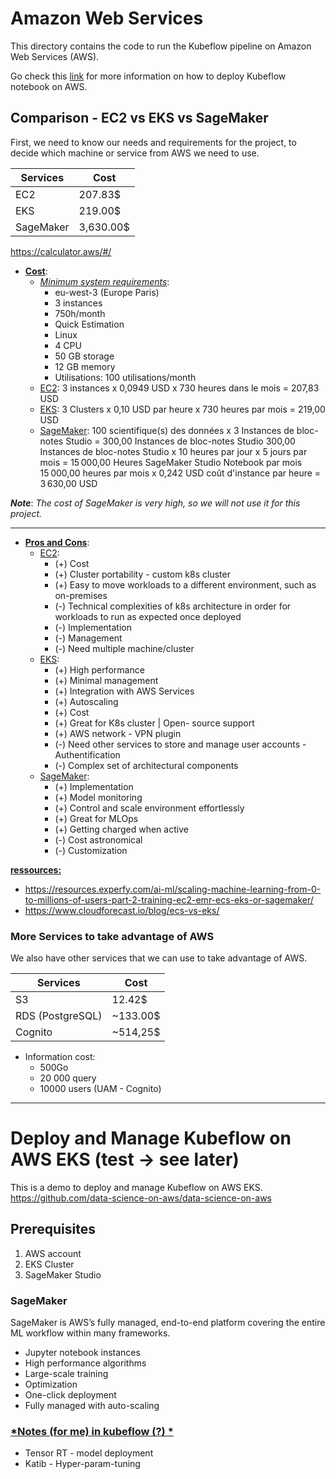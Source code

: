 # Amazon Web Services 

This directory contains the code to run the Kubeflow pipeline on Amazon Web Services (AWS). 

Go check this [link](https://github.com/data-science-on-aws/data-science-on-aws
) for more information on how to deploy Kubeflow notebook on AWS.



## Comparison - EC2 vs EKS vs SageMaker
First, we need to know our needs and requirements for the project, to decide which machine or service from AWS we need to use. 

| Services  | Cost      |
|-----------|---------  |
| EC2       | 207.83$   |
| EKS       | 219.00$   |
| SageMaker | 3,630.00$ |



https://calculator.aws/#/

* **<u>Cost</u>**:
    * <u>*Minimum system requirements*</u>:
        * eu-west-3 (Europe Paris)
        * 3 instances
        * 750h/month
        * Quick Estimation
        * Linux 
        * 4 CPU 
        * 50 GB storage
        * 12 GB memory
        * Utilisations: 100 utilisations/month
    * <u>EC2</u>: 3 instances x 0,0949 USD x 730 heures dans le mois = 207,83 USD
    * <u>EKS</u>: 3 Clusters x 0,10 USD par heure x 730 heures par mois = 219,00 USD
    * <u>SageMaker</u>: 100 scientifique(s) des données x 3 Instances de bloc-notes Studio = 300,00 Instances de bloc-notes Studio
300,00 Instances de bloc-notes Studio x 10 heures par jour x 5 jours par mois = 15 000,00 Heures SageMaker Studio Notebook par mois
15 000,00 heures par mois x 0,242 USD coût d'instance par heure = 3 630,00 USD

***Note***: *The cost of SageMaker is very high, so we will not use it for this project.*
***
* <u>**Pros and Cons**</u>:
    * <u>EC2</u>: 
        * (+) Cost
        * (+) Cluster portability - custom k8s cluster
        * (+) Easy to move workloads to a different environment, such as on-premises
        * (-) Technical complexities of k8s architecture in order for workloads to run as expected once deployed
        * (-) Implementation
        * (-) Management
        * (-) Need multiple machine/cluster
    * <u>EKS</u>:
        * (+) High performance
        * (+) Minimal management 
        * (+) Integration with AWS Services
        * (+) Autoscaling
        * (+) Cost
        * (+) Great for K8s cluster | Open- source support
        * (+) AWS network - VPN plugin
        * (-) Need other services to store and manage user accounts - Authentification
        * (-) Complex set of architectural components
    * <u>SageMaker</u>:
        + (+) Implementation
        + (+) Model monitoring
        + (+) Control and scale environment effortlessly
        + (+) Great for MLOps 
        + (+) Getting charged when active
        - (-) Cost astronomical
        - (-) Customization

**<u>ressources:</u>**
* https://resources.experfy.com/ai-ml/scaling-machine-learning-from-0-to-millions-of-users-part-2-training-ec2-emr-ecs-eks-or-sagemaker/
* https://www.cloudforecast.io/blog/ecs-vs-eks/

### More Services to take advantage of AWS 
We also have other services that we can use to take advantage of AWS.  

| Services   | Cost |
|------------|------|
| S3  | 12.42$ |
| RDS (PostgreSQL) |  ~133.00$ |
| Cognito | ~514,25$ |

* Information cost: 
    * 500Go
    * 20 000 query 
    * 10000 users (UAM - Cognito)





***


# Deploy and Manage Kubeflow on AWS EKS (test -> see later) 

This is a demo to deploy and manage Kubeflow on AWS EKS. 
https://github.com/data-science-on-aws/data-science-on-aws

## Prerequisites
1. AWS account
2. EKS Cluster 
3. SageMaker Studio 


### SageMaker 
SageMaker is AWS’s fully managed, end-to-end platform covering the entire ML workflow within many frameworks. 

* Jupyter notebook instances 
* High performance algorithms 
* Large-scale training
* Optimization
* One-click deployment
* Fully managed with auto-scaling

### <u>*Notes (for me) in kubeflow (?) *</u>
* Tensor RT - model deployment 
* Katib - Hyper-param-tuning 

